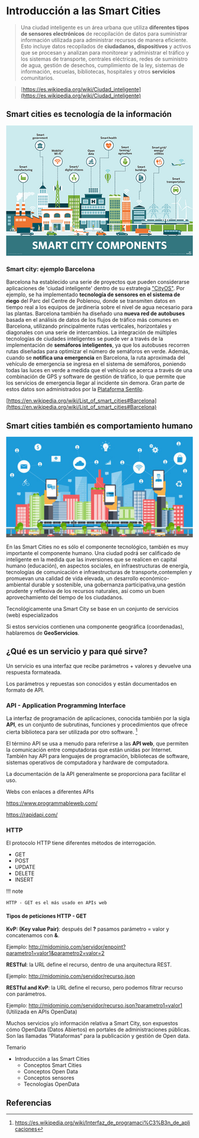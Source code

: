 # Introducción a las Smart Cities

>Una ciudad inteligente es un área urbana que utiliza **diferentes tipos de sensores electrónicos** de recopilación de datos para suministrar información utilizada para administrar recursos de manera eficiente. Esto incluye datos recopilados de **ciudadanos, dispositivos** y activos que se procesan y analizan para monitorear y administrar el tráfico y los sistemas de transporte, centrales eléctricas, redes de suministro de agua, gestión de desechos, cumplimiento de la ley, sistemas de información, escuelas, bibliotecas, hospitales y otros **servicios** comunitarios.

>[https://es.wikipedia.org/wiki/Ciudad_inteligente](https://es.wikipedia.org/wiki/Ciudad_inteligente)

## **Smart cities** es tecnología de la información

![Componentes de Smart City](img/smart_city.png "Componentes de Smart City")

### **Smart city:** ejemplo Barcelona

Barcelona ha establecido una serie de proyectos que pueden considerarse aplicaciones de 'ciudad inteligente' dentro de su estrategia ["CityOS"](https://ajuntament.barcelona.cat/imi/es/proyectos/cityos). Por ejemplo, se ha implementado **tecnología de sensores en el sistema de riego** del Parc del Centre de Poblenou, donde se transmiten datos en tiempo real a los equipos de jardinería sobre el nivel de agua necesario para las plantas. Barcelona también ha diseñado una **nueva red de autobuses** basada en el análisis de datos de los flujos de tráfico más comunes en Barcelona, ​​utilizando principalmente rutas verticales, horizontales y diagonales con una serie de intercambios. La integración de múltiples tecnologías de ciudades inteligentes se puede ver a través de la implementación de **semáforos inteligentes**, ya que los autobuses recorren rutas diseñadas para optimizar el número de semáforos en verde. Además, cuando se **notifica una emergencia** en Barcelona, ​​la ruta aproximada del vehículo de emergencia se ingresa en el sistema de semáforos, poniendo todas las luces en verde a medida que el vehículo se acerca a través de una combinación de GPS y software de gestión de tráfico, lo que permite que los servicios de emergencia llegar al incidente sin demora. Gran parte de estos datos son administrados por la [Plataforma Sentilo](https://www.sentilo.io/).

[https://en.wikipedia.org/wiki/List_of_smart_cities#Barcelona](https://en.wikipedia.org/wiki/List_of_smart_cities#Barcelona)

## **Smart cities** también es comportamiento humano

![Smart City comportamiento humano](img/smart_city_human.png "Smart City comportamiento humano")

En las Smart Cities no es sólo el componente tecnológico, también es muy importante el componente humano. Una ciudad podrá ser calificado de inteligente en la medida que las inversiones que se realicen en capital humano (educación), en aspectos sociales, ​en infraestructuras de energía,​ tecnologías de comunicación e infraestructuras de transporte,​ contemplen y promuevan una calidad de vida elevada, un desarrollo económico-ambiental durable y sostenible, una gobernanza participativa,​ una gestión prudente y reflexiva de los recursos naturales, así como un buen aprovechamiento del tiempo de los ciudadanos. 

Tecnológicamente una Smart City se base en un conjunto de servicios (web) especializados

Si estos servicios contienen una componente geográfica (coordenadas), hablaremos de **GeoServicios**.

## ¿Qué es un servicio y para qué sirve?

Un servicio es una interfaz que recibe parámetros + valores y devuelve una respuesta formateada.

Los parámetros y repuestas son conocidos y están documentados en formato de API.

### API - Application Programming Interface

La interfaz de programación de aplicaciones, conocida también por la sigla **API**,​ es un conjunto de subrutinas, funciones y procedimientos que ofrece cierta biblioteca para ser utilizada por otro software. [^1]

El término API se usa a menudo para referirse a las **API web**, que permiten la comunicación entre computadoras que están unidas por Internet. También hay API para lenguajes de programación, bibliotecas de software, sistemas operativos de computadora y hardware de computadora.

La documentación de la API generalmente se proporciona para facilitar el uso.

Webs con enlaces a diferentes APIs

https://www.programmableweb.com/

https://rapidapi.com/

### HTTP

El protocolo HTTP tiene diferentes métodos de interrogación.

* GET
* POST
* UPDATE
* DELETE
* INSERT

!!! note 

    HTTP - GET es el más usado en APIs web

#### Tipos de peticiones HTTP - GET

**KvP: (Key value Pair)**: después del **?** pasamos parámetro = valor y concatenamos con **&**.

Ejemplo: http://midominio.com/servidor/enpoint?parametro1=valor1&parametro2=valor=2

**RESTful**: la URL define el recurso, dentro de una arquitectura REST.

Ejemplo: http://midominio.com/servidor/recurso.json

**RESTful and KvP**: la URL define el recurso, pero podemos filtrar recurso con parámetros.

Ejemplo: http://midominio.com/servidor/recurso.json?parametro1=valor1 (Utilizada en APIs OpenData)  

Muchos servicios y/o información relativa a Smart City, son expuestos  cómo OpenData (Datos Abiertos) en portales de administraciones públicas. Son las llamadas “Plataformas“ para la publicación y gestión de Open data.


Temario

* Introducción a las Smart Cities
    * Conceptos Smart Cities
    * Conceptos Open Data
    * Conceptos sensores
    * Tecnologías OpenData
    
## Referencias
[^1]: https://es.wikipedia.org/wiki/Interfaz_de_programaci%C3%B3n_de_aplicaciones